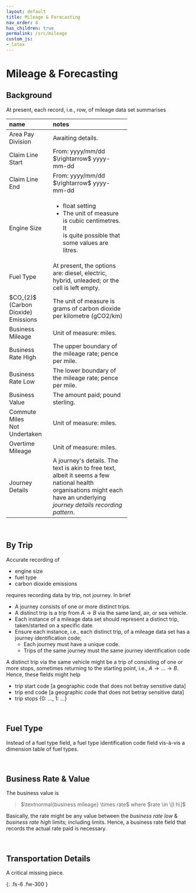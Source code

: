 ```yaml
---
layout: default
title: Mileage & Forecasting
nav_order: 4
has_children: true
permalink: /src/mileage
custom_js:
- latex
---
```


# Mileage & Forecasting


## Background

At present, each record, i.e., row, of mileage data set summarises

<table style="width: 65%;">
    <colgroup>
        <col span="1" style="width: 8.0%;">
        <col span="1" style="width: 41.0%;">
    </colgroup>
    <thead><tr style="text-align: left">
        <th>name</th><th>notes</th></tr>
    </thead>
    <tr><td>Area Pay Division</td><td>Awaiting details.</td></tr>
    <tr><td>Claim Line Start</td><td>From: yyyy/mm/dd $\rightarrow$ yyyy-mm-dd</td></tr>
    <tr><td>Claim Line End</td><td>From: yyyy/mm/dd $\rightarrow$ yyyy-mm-dd</td></tr>
    <tr><td>Engine Size</td><td><ul><li>float setting</li><li>The unit of measure is cubic centimetres.  It<br>is quite possible that some values are litres.</li></ul></td></tr>
    <tr><td>Fuel Type</td><td>At present, the options are: diesel, electric, hybrid, unleaded; or the cell is left empty.</td></tr>
    <tr><td>$CO_{2}$ (Carbon Dioxide) Emissions</td><td>The unit of measure is grams of carbon dioxide per kilometre (gCO2/km)</td></tr>
    <tr><td>Business Mileage</td><td>Unit of measure: miles.</td></tr>
    <tr><td>Business Rate High</td><td>The upper boundary of the mileage rate; pence per mile.</td></tr>
    <tr><td>Business Rate Low</td><td>The lower boundary of the mileage rate; pence per mile.</td></tr>
    <tr><td>Business Value</td><td>The amount paid; pound sterling.</td></tr>
    <tr><td>Commute Miles<br>Not Undertaken</td><td>Unit of measure: miles.</td></tr>
    <tr><td>Overtime Mileage</td><td>Unit of measure: miles.</td></tr>
    <tr><td>Journey Details</td><td>A journey's details.  The text is akin to free text, albeit it seems a few national health organisations might each have an underlying <i>journey details recording pattern</i>.</td></tr>
</table>





<br>

## By Trip

Accurate recording of

* engine size
* fuel type
* carbon dioxide emissions

requires recording data by trip, not journey.  In brief

* A journey consists of one or more distinct trips.
* A distinct trip is a trip from $A \rightarrow B$ via the same land, air, or sea vehicle.
* Each instance of a mileage data set should represent a distinct trip, taken/started on a specific date.
* Ensure each instance, i.e., each distinct trip, of a mileage data set has a journey identification code; 
  * Each journey must have a unique code.
  * Trips of the same journey must the same journey identification code

A distinct trip via the same vehicle might be a trip of consisting of one or more stops, sometimes returning to the starting point, i.e., $A \rightarrow \ldots \rightarrow B$.  Hence, these fields might help

* trip start code [a geographic code that does not betray sensitive data]
* trip end code [a geographic code that does not betray sensitive data]
* trip stops {0: $\ldots$, 1: $\ldots$}

<br>

## Fuel Type

Instead of a fuel type field, a fuel type identification code field vis-à-vis a dimension table of fuel types.


<br>

## Business Rate & Value

The business value is

> $\textnormal{business mileage} \times rate$ where $rate \in \[l h\]$

Basically, the rate might be any value between the *business rate low* & *business rate high* limits; including limits.  Hence, a business rate field that records the actual rate paid is necessary.


<br>

## Transportation Details

A critical missing piece.


{: .fs-6 .fw-300 }

<br>
<br>
<br>
<br>
